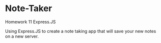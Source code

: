 # Note-Taker
Homework 11 Express.JS

Using Express.JS to create a note taking app that will save your new notes on a new server.  